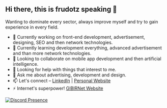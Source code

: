 ## Hi there, this is frudotz speaking 👋


Wanting to dominate every sector, always improve myself and try to gain experience in every field.


- 🔭 Currently working on front-end development, advertisement, designing, SEO and then network technologies.
- 🌱 Currently learning development everything, advanced advertisement and than more network technologies.
- 👯 Looking to collaborate on mobile app development and then artificial intelligence.
- 🤔 Looking for help with things that interest to me.
- 💬 Ask me about advertising, development and design.
- 📫 Let's connect – [LinkedIn](https://www.linkedin.com/in/ardakrbck/) | [Personal Website](https://frudotz.com/)
- ⚡ Internet's superpower! [GIBIRNet Website](https://gibir.net.tr/)

[![Discord Presence](https://lanyard.cnrad.dev/api/460867393141342218)](https://discord.com/users/460867393141342218)
              
